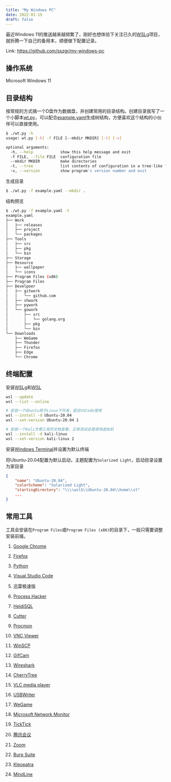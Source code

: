 ```yaml
---
title: "My Windows PC"
date: 2022-01-15
draft: false
---
```

最近Windows 11的推送越来越频繁了，刚好也想体验下关注已久的[WSLg](https://github.com/microsoft/wslg)项目，就折腾一下自己的备用本，顺便做下配置记录。

Link: https://github.com/sszgr/my-windows-pc

## 操作系统
Microsoft Windows 11

## 目录结构
按常规的方式搞一个D盘作为数据盘，并创建常用的目录结构。创建目录我写了一个小脚本[wt.py](https://github.com/sszgr/my-windows-pc/blob/main/wt.py)，可以配合[example.yaml](https://github.com/sszgr/my-windows-pc/blob/main/example.yaml)生成树结构，方便喜欢这个结构的小伙伴可以直接使用。

```bash
$ ./wt.py -h
usage: wt.py [-h] -f FILE [--mkdir MKDIR] [-t] [-v]

optional arguments:
  -h, --help            show this help message and exit
  -f FILE, --file FILE  configuration file
  --mkdir MKDIR         make directories
  -t, --tree            list contents of configuration in a tree-like format
  -v, --version         show program's version number and exit
```
生成目录
```bash 
$ ./wt.py -f example.yaml --mkdir .
```

结构预览
```bash
$ ./wt.py -f example.yaml -t
example.yaml
├── Work
│   ├── releases
│   ├── project
│   └── packages
├── Tools
│   ├── src
│   ├── pkg
│   └── bin
├── Storage
├── Resource
│   ├── wallpaper
│   └── icons
├── Program Files (x86)
├── Program Files
├── Develpoer
│   ├── gitwork
│   │   └── github.com
│   ├── shwork
│   ├── pywork
│   └── gowork
│       ├── src
│       │   └── golang.org
│       ├── pkg
│       └── bin
└── Downloads
    ├── WeGame
    ├── Thunder
    ├── Firefox
    ├── Edge
    └── Chrome
```

## 终端配置
安装[WSLg](https://github.com/microsoft/wslg)和[WSL](https://docs.microsoft.com/en-us/windows/wsl/install)
```sh
wsl --update
wsl --list --online

# 安装一个Ubuntu用于Linux下开发，配合VSCode使用
wsl --install -d Ubuntu-20.04
wsl --set-version Ubuntu-20.04 1

# 安装一个Kali方便工具的文档查看，正常测试还是使用虚拟机
wsl --install -d kali-linux
wsl --set-version kali-linux 2
```
安装[Windows Terminal](https://www.microsoft.com/store/productId/9N0DX20HK701)并设置为默认终端

将Ubuntu-20.04配置为默认启动，主题配置为`Solarized Light`，启动目录设置为家目录
```json
{
    "name": "Ubuntu-20.04",
    "colorScheme": "Solarized Light",
    "startingDirectory": "\\\\wsl$\\Ubuntu-20.04\\home\\st"
    ...
}
```

## 常用工具
工具会安装在`Program Files`或`Program Files (x86)`的目录下，一般只需要调整安装前缀。

1. [Google Chrome](https://www.google.com/chrome)

2. [Firefox](https://www.mozilla.org/)

3. [Python](https://www.python.org/)

4. [Visual Studio Code](https://code.visualstudio.com/)
    
5. 迅雷极速版

6. [Process Hacker](https://processhacker.sourceforge.io/) 

7. [HeidiSQL](https://www.heidisql.com/)

8. [Cutter](https://cutter.re/)

9.  [Procmon](https://docs.microsoft.com/en-us/sysinternals/downloads/procmon)

10. [VNC Viewer](https://www.realvnc.com/en/connect/download/viewer/)

11. [WinSCP](https://winscp.net/)

12. [GifCam](https://blog.bahraniapps.com/gifcam/)

13. [Wireshark](https://www.wireshark.org/)

14. [CherryTree](https://www.giuspen.com/cherrytree/)

15. [VLC media player](https://www.videolan.org/)

16. [USBWriter](https://sourceforge.net/projects/usbwriter/)

17. [WeGame](https://www.wegame.com.cn/)

18. [Microsoft Network Monitor](https://www.microsoft.com/en-us/download/4865)

19. [TickTick](https://ticktick.com/)

20. [腾讯会议](https://meeting.tencent.com/)

21. [Zoom](https://zoom.us/)

22. [Burp Suite](https://portswigger.net/burp)

23. [Kleopatra](https://www.gpg4win.org/)

24. [MindLine](http://www.mindline.cn/)